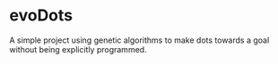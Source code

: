 # evoDots
A simple project using genetic algorithms to make dots towards a goal without being explicitly programmed.
